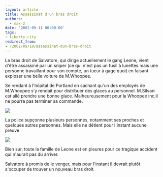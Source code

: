 ```yaml
---
layout: article
title: Assassinat d'un bras droit
authors:
  - max-2
date: '2002-09-11 00:00:00'
tags:
- liberty-city
redirect_from:
- /2002/09/10/assassinat-dun-bras-droit
---
```


Le bras droit de Salvatore, qui dirige actuellement le gang Leone, vient d'être assassiné par un sniper (ce qui n'est pas un fusil à lunettes mais une personne travaillant pour son compte, un tueur à gage quoi) en faisant exploser une belle voiture de M.Whoopee.

Se rendant à l'hôpital de Portland en sachant qu'un des employés de M.Whoopee s'y rendait pour distribuer des glaces au personnel. M.Silvani est allé prendre une bonne glace. Malheureusement pour la Whoopee inc,il ne pourra pas terminer sa commande.

![](http://www.ifrance.com/testsiteessai/avantmort.jpg)

La police supçonne plusieurs personnes, notamment ses proches et quelques autres personnes. Mais elle ne détient pour l'instant aucune preuve.

![](http://www.ifrance.com/testsiteessai/soufflemort.jpg)

Bien sur, toute la famille de Leone est en pleures pour ce tragique accident qui n'aurait pas du arriver.

Salvatore à promis de le venger, mais pour l'instant il devrait plutôt s'occuper de trouver un nouveau bras droit.